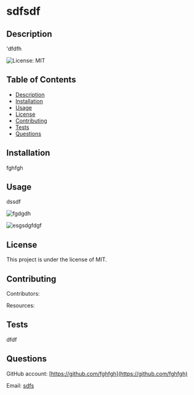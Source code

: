 # sdfsdf

## Description

'dfdfh

![License: MIT](https://img.shields.io/badge/License-MIT-yellow.svg)

## Table of Contents

- [Description](#description)
- [Installation](#installation)
- [Usage](#usage)
- [License](#license)
- [Contributing](#contributing)
- [Tests](#tests)
- [Questions](#questions)

## Installation

fghfgh

## Usage

dssdf


![fgdgdh](https://picsum.photos/200)

![esgsdgfdgf](https://picsum.photos/200)


## License

This project is under the license of MIT.

## Contributing

Contributors:
  
Resources:


## Tests

dfdf

## Questions

GitHub account: [https://github.com/fghfgh](https://github.com/fghfgh)

Email: [sdfs](mailto:sdfs)
